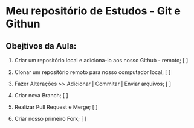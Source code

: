 # Meu repositório de Estudos - Git e Githun

## Obejtivos da Aula:

1. Criar um repositório local e adiciona-lo aos nosso Github -  remoto; [ ]

2. Clonar um repositório remoto para nosso computador local; [ ]

3. Fazer Alterações >> Adicionar | Commitar | Enviar arquivos; [ ]

4. Criar nova Branch; [ ]

5. Realizar Pull Request e Merge; [ ]

6. Criar nosso primeiro Fork; [ ]
